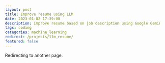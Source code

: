 ```yaml
---
layout: post
title: Improve resume using LLM
date: 2023-01-02 17:39:00
description: improve resume based on job description using Google Gemini Pro
tags: coding
categories: machine_learning
redirect: /projects/llm_resume/
featured: false
---
```


Redirecting to another page.